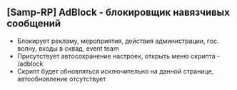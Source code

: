 ## [Samp-RP] AdBlock - блокировщик навязчивых сообщений
- Блокирует рекламу, мероприятия, действия администрации, гос. волну, входы в сквад, event team
- Присутствует автосохранение настроек, открыть меню скрипта - /adblock
- Скрипт будет обновляться исключительно на данной странице, автообновление отсутствует
